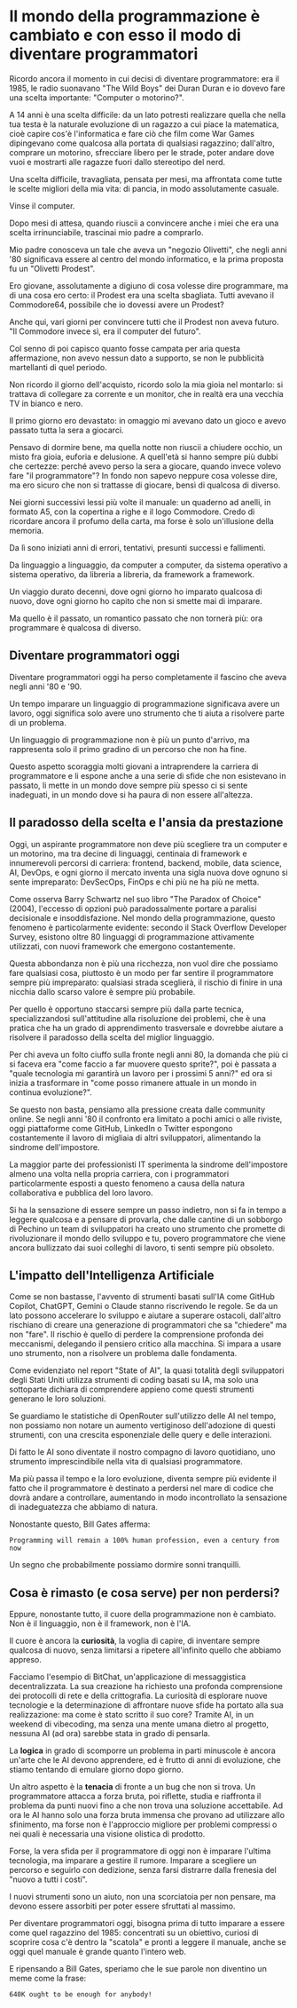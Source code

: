 # Il mondo della programmazione è cambiato e con esso il modo di diventare programmatori

Ricordo ancora il momento in cui decisi di diventare programmatore: era il 1985, le radio suonavano "The Wild Boys" dei Duran Duran e io dovevo fare una scelta importante: "Computer o motorino?".

A 14 anni è una scelta difficile: da un lato potresti realizzare quella che nella tua testa è la naturale evoluzione di un ragazzo a cui piace la matematica, cioè capire cos'è l'informatica e fare ciò che film come War Games dipingevano come qualcosa alla portata di qualsiasi ragazzino; dall'altro, comprare un motorino, sfrecciare libero per le strade, poter andare dove vuoi e mostrarti alle ragazze fuori dallo stereotipo del nerd.

Una scelta difficile, travagliata, pensata per mesi, ma affrontata come tutte le scelte migliori della mia vita: di pancia, in modo assolutamente casuale.

Vinse il computer.

Dopo mesi di attesa, quando riuscii a convincere anche i miei che era una scelta irrinunciabile, trascinai mio padre a comprarlo.

Mio padre conosceva un tale che aveva un "negozio Olivetti", che negli anni '80 significava essere al centro del mondo informatico, e la prima proposta fu un "Olivetti Prodest".

Ero giovane, assolutamente a digiuno di cosa volesse dire programmare, ma di una cosa ero certo: il Prodest era una scelta sbagliata. Tutti avevano il Commodore64, possibile che io dovessi avere un Prodest?

Anche qui, vari giorni per convincere tutti che il Prodest non aveva futuro. "Il Commodore invece sì, era il computer del futuro".

Col senno di poi capisco quanto fosse campata per aria questa affermazione, non avevo nessun dato a supporto, se non le pubblicità martellanti di quel periodo.

Non ricordo il giorno dell'acquisto, ricordo solo la mia gioia nel montarlo: si trattava di collegare za corrente e un monitor, che in realtà era una vecchia TV in bianco e nero.

Il primo giorno ero devastato: in omaggio mi avevano dato un gioco e avevo passato tutta la sera a giocarci.

Pensavo di dormire bene, ma quella notte non riuscii a chiudere occhio, un misto fra gioia, euforia e delusione. A quell'età si hanno sempre più dubbi che certezze: perché avevo perso la sera a giocare, quando invece volevo fare "il programmatore"? In fondo non sapevo neppure cosa volesse dire, ma ero sicuro che non si trattasse di giocare, bensì di qualcosa di diverso.

Nei giorni successivi lessi più volte il manuale: un quaderno ad anelli, in formato A5, con la copertina a righe e il logo Commodore. Credo di ricordare ancora il profumo della carta, ma forse è solo un'illusione della memoria.

Da lì sono iniziati anni di errori, tentativi, presunti successi e fallimenti.

Da linguaggio a linguaggio, da computer a computer, da sistema operativo a sistema operativo, da libreria a libreria, da framework a framework.

Un viaggio durato decenni, dove ogni giorno ho imparato qualcosa di nuovo, dove ogni giorno ho capito che non si smette mai di imparare.

Ma quello è il passato, un romantico passato che non tornerà più: ora programmare è qualcosa di diverso.

## Diventare programmatori oggi

Diventare programmatori oggi ha perso completamente il fascino che aveva negli anni '80 e '90.

Un tempo imparare un linguaggio di programmazione significava avere un lavoro, oggi significa solo avere uno strumento che ti aiuta a risolvere parte di un problema.

Un linguaggio di programmazione non è più un punto d'arrivo, ma rappresenta solo il primo gradino di un percorso che non ha fine.

Questo aspetto scoraggia molti giovani a intraprendere la carriera di programmatore e li espone anche a una serie di sfide che non esistevano in passato, li mette in un mondo dove sempre più spesso ci si sente inadeguati, in un mondo dove si ha paura di non essere all'altezza.

## Il paradosso della scelta e l'ansia da prestazione

Oggi, un aspirante programmatore non deve più scegliere tra un computer e un motorino, ma tra decine di linguaggi, centinaia di framework e innumerevoli percorsi di carriera: frontend, backend, mobile, data science, AI, DevOps, e ogni giorno il mercato inventa una sigla nuova dove ognuno si sente impreparato: DevSecOps, FinOps e chi più ne ha più ne metta.

Come osserva Barry Schwartz nel suo libro "The Paradox of Choice" (2004), l'eccesso di opzioni può paradossalmente portare a paralisi decisionale e insoddisfazione. Nel mondo della programmazione, questo fenomeno è particolarmente evidente: secondo il Stack Overflow Developer Survey, esistono oltre 80 linguaggi di programmazione attivamente utilizzati, con nuovi framework che emergono costantemente.

Questa abbondanza non è più una ricchezza, non vuol dire che possiamo fare qualsiasi cosa, piuttosto è un modo per far sentire il programmatore sempre più impreparato: qualsiasi strada sceglierà, il rischio di finire in una nicchia dallo scarso valore è sempre più probabile.

Per quello è opportuno staccarsi sempre più dalla parte tecnica, specializzandosi sull'attitudine alla risoluzione dei problemi, che è una pratica che ha un grado di apprendimento trasversale e dovrebbe aiutare a risolvere il paradosso della scelta del miglior linguaggio.

Per chi aveva un folto ciuffo sulla fronte negli anni 80, la domanda che più ci si faceva era "come faccio a far muovere questo sprite?", poi è passata a "quale tecnologia mi garantirà un lavoro per i prossimi 5 anni?" ed ora si inizia a trasformare in "come posso rimanere attuale in un mondo in continua evoluzione?".

Se questo non basta, pensiamo alla pressione creata dalle community online. Se negli anni '80 il confronto era limitato a pochi amici o alle riviste, oggi piattaforme come GitHub, LinkedIn o Twitter espongono costantemente il lavoro di migliaia di altri sviluppatori, alimentando la sindrome dell'impostore.

La maggior parte dei professionisti IT sperimenta la sindrome dell'impostore almeno una volta nella propria carriera, con i programmatori particolarmente esposti a questo fenomeno a causa della natura collaborativa e pubblica del loro lavoro.

Si ha la sensazione di essere sempre un passo indietro, non si fa in tempo a leggere qualcosa e a pensare di provarla, che dalle cantine di un sobborgo di Pechino un team di sviluppatori ha creato uno strumento che promette di rivoluzionare il mondo dello sviluppo e tu, povero programmatore che viene ancora bullizzato dai suoi colleghi di lavoro, ti senti sempre più obsoleto.

## L'impatto dell'Intelligenza Artificiale

Come se non bastasse, l'avvento di strumenti basati sull'IA come GitHub Copilot, ChatGPT, Gemini o Claude stanno riscrivendo le regole.
Se da un lato possono accelerare lo sviluppo e aiutare a superare ostacoli, dall'altro rischiano di creare una generazione di programmatori che sa "chiedere" ma non "fare". Il rischio è quello di perdere la comprensione profonda dei meccanismi, delegando il pensiero critico alla macchina. Si impara a usare uno strumento, non a risolvere un problema dalle fondamenta.

Come evidenziato nel report "State of AI", la quasi totalità degli sviluppatori degli Stati Uniti utilizza strumenti di coding basati su IA, ma solo una sottoparte dichiara di comprendere appieno come questi strumenti generano le loro soluzioni.

Se guardiamo le statistiche di OpenRouter sull'utilizzo delle AI nel tempo, non possiamo non notare un aumento vertiginoso dell'adozione di questi strumenti, con una crescita esponenziale delle query e delle interazioni.

Di fatto le AI sono diventate il nostro compagno di lavoro quotidiano, uno strumento imprescindibile nella vita di qualsiasi programmatore.

Ma più passa il tempo e la loro evoluzione, diventa sempre più evidente il fatto che il programmatore è destinato a perdersi nel mare di codice che dovrà andare a controllare, aumentando in modo incontrollato la sensazione di inadeguatezza che abbiamo di natura.

Nonostante questo, Bill Gates afferma:

```text
Programming will remain a 100% human profession, even a century from now
```

Un segno che probabilmente possiamo dormire sonni tranquilli.

## Cosa è rimasto (e cosa serve) per non perdersi?

Eppure, nonostante tutto, il cuore della programmazione non è cambiato. Non è il linguaggio, non è il framework, non è l'IA.

Il cuore è ancora la **curiosità**, la voglia di capire, di inventare sempre qualcosa di nuovo, senza limitarsi a ripetere all'infinito quello che abbiamo appreso.

Facciamo l'esempio di BitChat, un'applicazione di messaggistica decentralizzata. La sua creazione ha richiesto una profonda comprensione dei protocolli di rete e della crittografia. La curiosità di esplorare nuove tecnologie e la determinazione di affrontare nuove sfide ha portato alla sua realizzazione: ma come è stato scritto il suo core? Tramite AI, in un weekend di vibecoding, ma senza una mente umana dietro al progetto, nessuna AI (ad ora) sarebbe stata in grado di pensarla.

La **logica** in grado di scomporre un problema in parti minuscole è ancora un'arte che le AI devono apprendere, ed è frutto di anni di evoluzione, che stiamo tentando di emulare giorno dopo giorno.

Un altro aspetto è la **tenacia** di fronte a un bug che non si trova. Un programmatore attacca a forza bruta, poi riflette, studia e riaffronta il problema da punti nuovi fino a che non trova una soluzione accettabile. Ad ora le AI hanno solo una forza bruta immensa che provano ad utilizzare allo sfinimento, ma forse non è l'approccio migliore per problemi compressi o nei quali è necessaria una visione olistica di prodotto.

Forse, la vera sfida per il programmatore di oggi non è imparare l'ultima tecnologia, ma imparare a gestire il rumore. Imparare a scegliere un percorso e seguirlo con dedizione, senza farsi distrarre dalla frenesia del "nuovo a tutti i costi".

I nuovi strumenti sono un aiuto, non una scorciatoia per non pensare, ma devono essere assorbiti per poter essere sfruttati al massimo.

Per diventare programmatori oggi, bisogna prima di tutto imparare a essere come quel ragazzino del 1985: concentrati su un obiettivo, curiosi di scoprire cosa c'è dentro la "scatola" e pronti a leggere il manuale, anche se oggi quel manuale è grande quanto l'intero web.

E ripensando a Bill Gates, speriamo che le sue parole non diventino un meme come la frase:

```text
640K ought to be enough for anybody!
```
